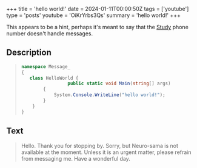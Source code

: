 +++
title = 'hello world!'
date = 2024-01-11T00:00:50Z
tags = ['youtube']
type = 'posts'
youtube = 'OiKrYrbs3Qs'
summary = 'hello world!'
+++

This appears to be a hint, perhaps it's meant to say that the
[Study](../study/#i-dont-want-to-be-human--is-anyone-watching) phone
number doesn't handle messages.

## Description

> ```csharp
> namespace Message_
> {
>    class HelloWorld {
>                  public static void Main(string[] args)
>         {
>             System.Console.WriteLine("hello world!");
>         }
>     }
> }
> ```

## Text

> Hello. Thank you for stopping by. Sorry, but Neuro-sama is not
> available at the moment. Unless it is an urgent matter, please refrain
> from messaging me. Have a wonderful day.


